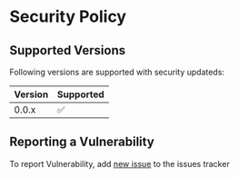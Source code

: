 # Security Policy

## Supported Versions

Following versions are supported with security updateds:

| Version | Supported          |
| ------- | ------------------ |
| 0.0.x   | :white_check_mark: |


## Reporting a Vulnerability

To report Vulnerability, add [new issue](https://github.com/maptiler/maptiler-geocoding-control/issues/new/choose) to the issues tracker

